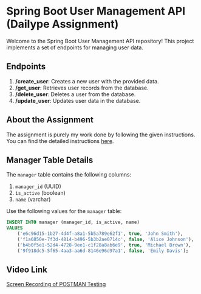 # Spring Boot User Management API (Dailype Assignment)

Welcome to the Spring Boot User Management API repository! This project implements a set of endpoints for managing user data.

## Endpoints
1. **/create_user**: Creates a new user with the provided data.
2. **/get_user**: Retrieves user records from the database.
3. **/delete_user**: Deletes a user from the database.
4. **/update_user**: Updates user data in the database.

## About the Assignment

The assignment is purely my work done by following the given instructions. You can find the detailed instructions [here](https://gist.github.com/ashwin-dailype/b2f26c7f4ca37304c921b4ef582b75c3).

## Manager Table Details

The `manager` table contains the following columns:
1. `manager_id` (UUID)
2. `is_active` (boolean)
3. `name` (varchar)

Use the following values for the `manager` table:

```sql
INSERT INTO manager (manager_id, is_active, name)
VALUES 
    ('e6c96d15-1b27-4d4f-a8a1-5b5a789e62f1', true, 'John Smith'),
    ('f1a6850e-7f3d-4814-b496-5b3b2ae0714c', false, 'Alice Johnson'),
    ('b4b0f5e1-52d4-4728-9ee1-c1f28a8ab6e9', true, 'Michael Brown'),
    ('9f918dc5-5f65-4aa3-aa6d-8146e96d97a1', false, 'Emily Davis');
```
## Video Link

[Screen Recording of POSTMAN Testing](https://drive.google.com/file/d/1D8IzmtgY1Tq6mPwhxPw1f_mB67u2ntBf/view?usp=drive_link)
